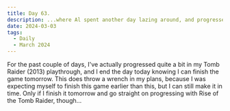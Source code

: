 ```yaml
---
title: Day 63.
description: ...where Al spent another day lazing around, and progressed in his contract.
date: 2024-03-03
tags: 
  - Daily
  - March 2024
---
```


For the past couple of days, I've actually progressed quite a bit in my Tomb Raider (2013) playthrough, and I end the day today knowing I can finish the game tomorrow. This does throw a wrench in my plans, because I was expecting myself to finish this game earlier than this, but I can still make it in time. Only if I finish it tomorrow and go straight on progressing with Rise of the Tomb Raider, though...

